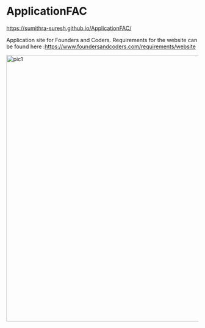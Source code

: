 # ApplicationFAC
https://sumithra-suresh.github.io/ApplicationFAC/

Application site for Founders and Coders. Requirements for the website can be found here :https://www.foundersandcoders.com/requirements/website




<img width="698" alt="pic1" src="https://user-images.githubusercontent.com/90449646/164976967-68ca6372-d639-4b5f-b666-cfc641b23a4f.png">
